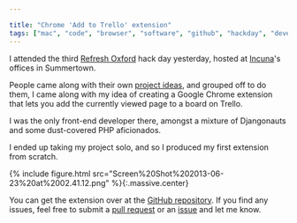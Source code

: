 ```yaml
---

title: "Chrome 'Add to Trello' extension"
tags: ["mac", "code", "browser", "software", "github", "hackday", "development", "downloads", "javascript"]
---
```

I attended the third [Refresh Oxford](http://www.refreshoxford.co.uk/) hack day yesterday, hosted at [Incuna](http://www.incuna.com/en/)'s offices in Summertown.

<!-- more -->

People came along with their own [project ideas](https://github.com/refreshoxford/hackday-3), and grouped off to do them, I came along with my idea of creating a Google Chrome extension that lets you add the currently viewed page to a board on Trello.

I was the only front-end developer there, amongst a mixture of Djangonauts and some dust-covered PHP aficionados.

I ended up taking my project solo, and so I produced my first extension from scratch.

{% include figure.html src="Screen%20Shot%202013-06-23%20at%2002.41.12.png" %}{:.massive.center}

You can get the extension over at the [GitHub repository](https://github.com/omgmog/chrome-add-link-to-trello). If you find any issues, feel free to submit a [pull request](https://github.com/omgmog/chrome-add-link-to-trello/pulls) or an [issue](https://github.com/omgmog/chrome-add-link-to-trello/issues) and let me know.
